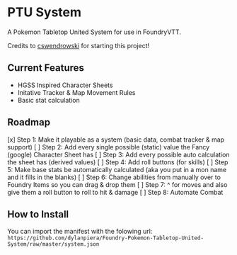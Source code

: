 # PTU System
A Pokemon Tabletop United System for use in FoundryVTT.

Credits to [cswendrowski](https://github.com/cswendrowski) for starting this project!

## Current Features
- HGSS Inspired Character Sheets
- Initative Tracker & Map Movement Rules
- Basic stat calculation

## Roadmap
[x] Step 1: Make it playable as a system (basic data, combat tracker & map support)
[ ] Step 2: Add every single possible (static) value the Fancy (google) Character Sheet has
[ ] Step 3: Add every possible auto calculation the sheet has (derived values)
[ ] Step 4: Add roll buttons (for skills)
[ ] Step 5: Make base stats be automatically calculated (aka you put in a mon name and it fills in the blanks)
[ ] Step 6: Change abilities from manually over to Foundry Items so you can drag & drop them
[ ] Step 7: ^ for moves and also give them a roll button to roll to hit & damage
[ ] Step 8: Automate Combat

## How to Install
You can import the manifest with the folowing url: `https://github.com/dylanpiera/Foundry-Pokemon-Tabletop-United-System/raw/master/system.json`